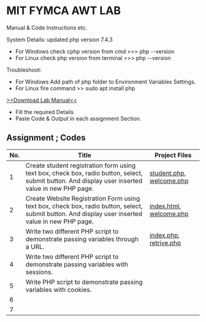 # MIT FYMCA AWT LAB
Manual &amp; Code Instructions etc.

System Details: updated php version 7.4.3
- For Windows check cphp version from cmd >>> php --version
- For Linux check php version from terminal >>> php --version

Troubleshoot:
- For Windows Add path of php folder to Environment Variables Settings.
- For Linux fire command >> sudo apt install php

[>>Download Lab Manual<<](https://bit.ly/AWT_Lab_Manual)
- Fill the required Details
- Paste Code & Output in each assignment Section.

## Assignment ; Codes
|No. |Title| Project Files |
| --- | ----- | ------ | 
| 1| Create student registration form using text box, check box, radio button, select, submit button. And display user inserted value in new PHP page. | [student.php](https://github.com/atulkamble/AWT-LAB/blob/main/student.php), [welcome.php](https://github.com/atulkamble/AWT-LAB/blob/main/welcome.php) | 
| 2| Create Website Registration Form using text box, check box, radio button, select, submit button. And display user inserted value in new PHP page. | [index.html](https://github.com/atulkamble/AWT-LAB/blob/main/index.html), [welcome.php](https://github.com/atulkamble/AWT-LAB/blob/main/welcome.php) | 
| 3| Write two different PHP script to demonstrate passing variables through a URL. |[index.php](https://github.com/atulkamble/AWT-LAB/blob/main/index.php), [retrive.php](https://github.com/atulkamble/AWT-LAB/blob/main/retrive.php)  | 
| 4| Write two different PHP script to demonstrate passing variables with sessions.|  | 
| 5| Write PHP script to demonstrate passing variables with cookies. |  | 
| 6|  |  | 
| 7|  |  |  
